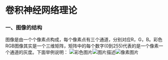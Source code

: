 # 卷积神经网络理论


### 一、图像的结构

图像是由一个个像素点构成，每个像素点有三个通道，分别对应R，G，B。彩色RGB图像其实是一个三维矩阵，矩阵中的每个数字(0到255)代表的是一个像素一个通道的灰度。下面举例说明：
![彩色图片](https://github.com/Anfany/Machine-Learning-for-Beginner-by-Python3/blob/master/CNN/af.png)![图片描述](https://github.com/Anfany/Machine-Learning-for-Beginner-by-Python3/blob/master/CNN/af_doc.png)![像素图片](https://github.com/Anfany/Machine-Learning-for-Beginner-by-Python3/blob/master/CNN/afpixel.png)




